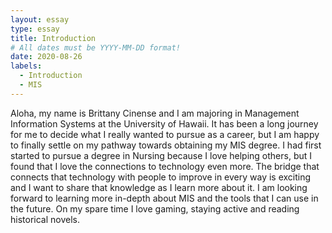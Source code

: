 ```yaml
---
layout: essay
type: essay
title: Introduction
# All dates must be YYYY-MM-DD format!
date: 2020-08-26
labels:
  - Introduction
  - MIS
---
```


Aloha, my name is Brittany Cinense and I am majoring in Management Information Systems at the University of Hawaii. It has been a long journey for me to decide what I really wanted to pursue as a career, but I am happy to finally settle on my pathway towards obtaining my MIS degree. I had first started to pursue a degree in Nursing because I love helping others, but I found that I love the connections to technology even more. The bridge that connects that technology with people to improve in every way is exciting and I want to share that knowledge as I learn more about it. I am looking forward to learning more in-depth about MIS and the tools that I can use in the future. On my spare time I love gaming, staying active and reading historical novels.
